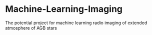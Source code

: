 # Machine-Learning-Imaging
The potential project for machine learning radio imaging of extended atmosphere of AGB stars
